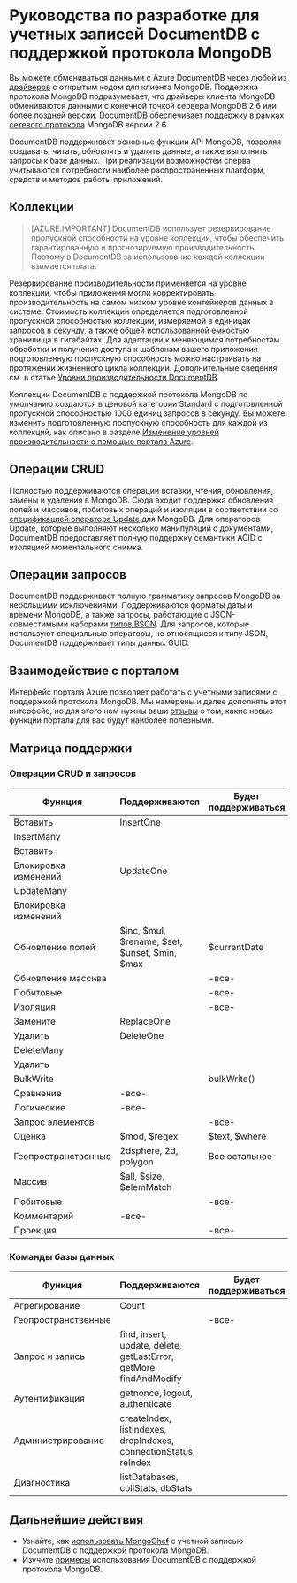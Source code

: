 <properties 
	pageTitle="Предварительная версия руководства по разработке учетных записей DocumentDB с поддержкой протокола MongoDB | Microsoft Azure" 
	description="Ознакомьтесь с руководством по разработке учетных записей DocumentDB с поддержкой протокола MongoDB (предварительная версия)." 
	services="documentdb" 
	authors="andrewhoh" 
	manager="jhubbard" 
	editor="" 
	documentationCenter=""/>

<tags 
	ms.service="documentdb" 
	ms.workload="data-services" 
	ms.tgt_pltfrm="na" 
	ms.devlang="na" 
	ms.topic="article" 
	ms.date="09/15/2016" 
	ms.author="anhoh"/>

# Руководства по разработке для учетных записей DocumentDB с поддержкой протокола MongoDB

Вы можете обмениваться данными с Azure DocumentDB через любой из [драйверов](https://docs.mongodb.org/ecosystem/drivers/) с открытым кодом для клиента MongoDB. Поддержка протокола MongoDB подразумевает, что драйверы клиента MongoDB обмениваются данными с конечной точкой сервера MongoDB 2.6 или более поздней версии. DocumentDB обеспечивает поддержку в рамках [сетевого протокола](https://docs.mongodb.org/manual/reference/mongodb-wire-protocol/) MongoDB версии 2.6.

DocumentDB поддерживает основные функции API MongoDB, позволяя создавать, читать, обновлять и удалять данные, а также выполнять запросы к базе данных. При реализации возможностей сперва учитываются потребности наиболее распространенных платформ, средств и методов работы приложений.

## Коллекции

> [AZURE.IMPORTANT] DocumentDB использует резервирование пропускной способности на уровне коллекции, чтобы обеспечить гарантированную и прогнозируемую производительность. Поэтому в DocumentDB за использование каждой коллекции взимается плата.

Резервирование производительности применяется на уровне коллекции, чтобы приложения могли корректировать производительность на самом низком уровне контейнеров данных в системе. Стоимость коллекции определяется подготовленной пропускной способностью коллекции, измеряемой в единицах запросов в секунду, а также общей использованной емкостью хранилища в гигабайтах. Для адаптации к меняющимся потребностям обработки и получения доступа к шаблонам вашего приложения подготовленную пропускную способность можно настраивать на протяжении жизненного цикла коллекции. Дополнительные сведения см. в статье [Уровни производительности DocumentDB](documentdb-performance-levels.md).

Коллекции DocumentDB с поддержкой протокола MongoDB по умолчанию создаются в ценовой категории Standard с подготовленной пропускной способностью 1000 единиц запросов в секунду. Вы можете изменить подготовленную пропускную способность для каждой из коллекций, как описано в разделе [Изменение уровней производительности с помощью портала Azure](documentdb-performance-levels.md#changing-performance-levels-using-the-azure-portal).

## Операции CRUD

Полностью поддерживаются операции вставки, чтения, обновления, замены и удаления в MongoDB. Сюда входит поддержка обновления полей и массивов, побитовых операций и изоляции в соответствии со [спецификацией оператора Update](https://docs.mongodb.org/manual/reference/operator/update/) для MongoDB. Для операторов Update, которые выполняют несколько манипуляций с документами, DocumentDB предоставляет полную поддержку семантики ACID с изоляцией моментального снимка.

## Операции запросов

DocumentDB поддерживает полную грамматику запросов MongoDB за небольшими исключениями. Поддерживаются форматы даты и времени MongoDB, а также запросы, работающие с JSON-совместимыми наборами [типов BSON](https://docs.mongodb.org/manual/reference/bson-types/). Для запросов, которые используют специальные операторы, не относящиеся к типу JSON, DocumentDB поддерживает типы данных GUID.

## Взаимодействие с порталом
Интерфейс портала Azure позволяет работать с учетными записями с поддержкой протокола MongoDB. Мы намерены и далее дополнять этот интерфейс, но для этого нам нужны ваши [отзывы](mailto:askdocdb@microsoft.com?subject=DocumentDB%20Protocol%20Support%20for%20MongoDB%20Preview%20Portal%20Experience) о том, какие новые функции портала для вас будут наиболее полезными.

## Матрица поддержки


### Операции CRUD и запросов

Функция|Поддерживаются|Будет поддерживаться
---|---|---
Вставить|InsertOne| 
 |InsertMany| 
 |Вставить| 
Блокировка изменений|UpdateOne| 
 |UpdateMany| 
 |Блокировка изменений| 
Обновление полей|$inc, $mul, $rename, $set, $unset, $min, $max|$currentDate| 
Обновление массива| |-все-
Побитовые| |-все-
Изоляция| |-все-
Замените|ReplaceOne| 
Удалить|DeleteOne | 
 |DeleteMany| 
 |Удалить| 
BulkWrite| |bulkWrite()
Сравнение|-все-| 
Логические|-все-| 
Запрос элементов| |-все-
Оценка|$mod, $regex |$text, $where
Геопространственные|2dsphere, 2d, polygon|Все остальное
Массив|$all, $size, $elemMatch|
Побитовые| |-все-
Комментарий|-все-| 
Проекция| |-все-


### Команды базы данных

Функция|Поддерживаются|Будет поддерживаться
---|---|---
Агрегирование|Count| 
Геопространственные| |-все-
Запрос и запись|find, insert, update, delete, getLastError, getMore, findAndModify| 
Аутентификация|getnonce, logout, authenticate| 
Администрирование|createIndex, listIndexes, dropIndexes, connectionStatus, reIndex| 
Диагностика|listDatabases, collStats, dbStats| 

## Дальнейшие действия

- Узнайте, как [использовать MongoChef](documentdb-mongodb-mongochef.md) с учетной записью DocumentDB с поддержкой протокола MongoDB.
- Изучите [примеры](documentdb-mongodb-samples.md) использования DocumentDB с поддержкой протокола MongoDB.

 

<!---HONumber=AcomDC_0921_2016-->